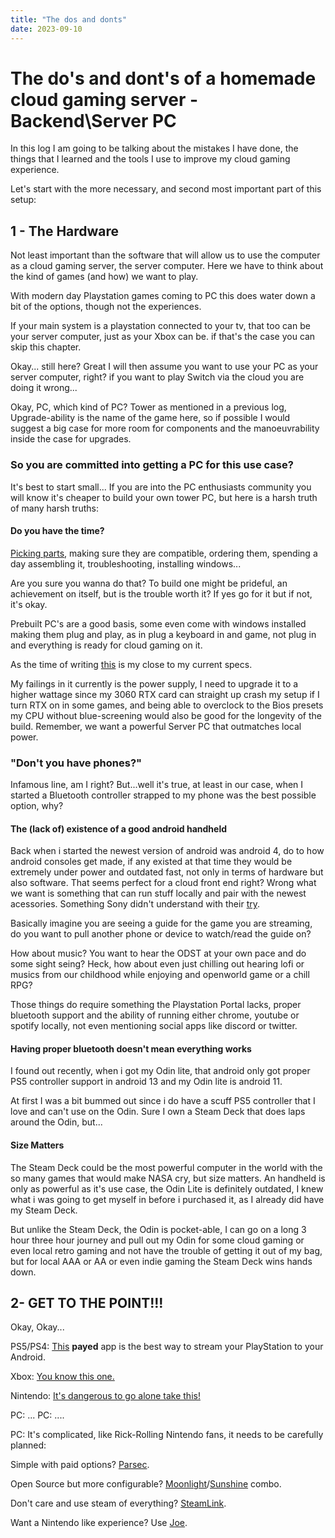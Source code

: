 ```yaml
---
title: "The dos and donts"
date: 2023-09-10
---
```


# The do's and dont's of a homemade cloud gaming server - Backend\Server PC

In this log I am going to be talking about the mistakes I have done, the things that I learned and the tools I use to improve my cloud gaming experience.

Let's start with the more necessary, and second most important part of this setup:

## 1 - The Hardware
Not least important than the software that will allow us to use the computer as a cloud gaming server, the server computer. Here we have to think about the kind of games (and how) we want to play.

With modern day Playstation games coming to PC this does water down a bit of the options, though not the experiences.

If your main system is a playstation connected to your tv, that too can be your server computer, just as your Xbox can be. if that's the case you can skip this chapter.

Okay... still here? Great I will then assume you want to use your PC as your server computer, right? if you want to play Switch via the cloud you are doing it wrong...

Okay, PC, which kind of PC? Tower as mentioned in a previous log, Upgrade-ability is the name of the game here, so if possible I would suggest a big case for more room for components and the manoeuvrability inside the case for upgrades. 

### So you are committed into getting a PC for this use case?

It's best to start small... If you are into the PC enthusiasts community you will know it's cheaper to build your own tower PC, but here is a harsh truth of many harsh truths:

#### Do you have the time?

[Picking parts](https://pcpartpicker.com/), making sure they are compatible, ordering them, spending a day assembling it, troubleshooting, installing windows...

Are you sure you wanna do that? To build one might be prideful, an achievement on itself, but is the trouble worth it? If yes go for it but if not, it's okay.

Prebuilt PC's are a good basis, some even come with windows installed making them plug and play, as in plug a keyboard in and game, not plug in and everything is ready for cloud gaming on it.

As the time of writing [this](https://pcpartpicker.com/list/bzvRJy) is my close to my current specs. 

My failings in it currently is the power supply, I need to upgrade it to a higher wattage since my 3060 RTX card can straight up crash my setup if I turn RTX on in some games, and being able to overclock to the Bios presets my CPU without blue-screening would also be good for the longevity of the build. Remember, we want a powerful Server PC that outmatches local power.

### "Don't you have phones?"

Infamous line, am I right? But...well it's true, at least in our case, when I started a Bluetooth controller strapped to my phone was the best possible option, why?

#### The (lack of) existence of a good android handheld

Back when i started the newest version of android was android 4, do to how android consoles get made, if any existed at that time they would be extremely under power and outdated fast, not only in terms of hardware but also software. That seems perfect for a cloud front end right? Wrong what we want is something that can run stuff locally and pair with the newest acessories. Something Sony didn't understand with their [try](https://pbs.twimg.com/media/F416EkmWwAAzCrr?format=jpg&name=4096x4096).

Basically imagine you are seeing a guide for the game you are streaming, do you want to pull another phone or device to watch/read the guide on? 

How about music? You want to hear the ODST at your own pace and do some sight seing? Heck, how about even just chilling out hearing lofi or musics from our childhood while enjoying and openworld game or a chill RPG?

Those things do require something the Playstation Portal lacks, proper bluetooth support and the ability of running either chrome, youtube or spotify locally, not even mentioning social apps like discord or twitter.

#### Having proper bluetooth doesn't mean everything works

I found out recently, when i got my Odin lite, that android only got proper PS5 controller support in android 13 and my Odin lite is android 11.

At first I was a bit bummed out since i do have a scuff PS5 controller that I love and can't use on the Odin. Sure I own a Steam Deck that does laps around the Odin, but...

#### Size Matters

The Steam Deck could be the most powerful computer in the world with the so many games that would make NASA cry, but size matters. An handheld is only as powerful as it's use case, the Odin Lite is definitely outdated, I knew what i was going to get myself in before i purchased it, as I already did have my Steam Deck.

But unlike the Steam Deck, the Odin is pocket-able, I can go on a long 3 hour three hour journey and pull out my Odin for some cloud gaming or even local retro gaming and not have the trouble of getting it out of my bag, but for local AAA or AA or even indie gaming the Steam Deck wins hands down.

## 2- GET TO THE POINT!!!   

Okay, Okay...

PS5/PS4: [This](https://play.google.com/store/apps/details?id=psplay.grill.com&hl=pt_PT&gl=US) **payed** app is the best way to stream your PlayStation to your Android.

Xbox: [You know this one.](https://play.google.com/store/apps/details?id=com.microsoft.xboxone.smartglass&hl=en_US)

Nintendo: [It's dangerous to go alone take this!](https://www.youtube.com/watch?v=dQw4w9WgXcQ)

PC: ... PC: ....

PC: It's complicated, like Rick-Rolling Nintendo fans, it needs to be carefully planned:

Simple with paid options? [Parsec](https://play.google.com/store/apps/details?id=tv.parsec.client&hl=pt_PT&gl=US).

Open Source but more configurable? [Moonlight](https://play.google.com/store/apps/details?id=com.limelight&hl=pt_PT&gl=US)/[Sunshine](https://github.com/LizardByte/Sunshine) combo.

Don't care and use steam of everything? [SteamLink](https://play.google.com/store/apps/details?id=com.valvesoftware.steamlink&hl=en_US).

Want a Nintendo like experience? Use [Joe](https://www.youtube.com/watch?v=dQw4w9WgXcQ).




